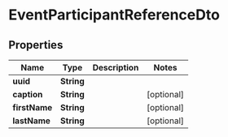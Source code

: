 # EventParticipantReferenceDto

## Properties
Name | Type | Description | Notes
------------ | ------------- | ------------- | -------------
**uuid** | **String** |  | 
**caption** | **String** |  |  [optional]
**firstName** | **String** |  |  [optional]
**lastName** | **String** |  |  [optional]
